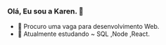 ### Olá, Eu sou a Karen. 👋
 - 👀 Procuro uma vaga para desenvolvimento Web.
 - 🌱 Atualmente estudando ~ SQL ,Node ,React.


<!---
kahbeltcher/kahbeltcher is a ✨ special ✨ repository because its `README.md` (this file) appears on your GitHub profile.
You can click the Preview link to take a look at your changes.
--->
